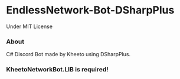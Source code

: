 # EndlessNetwork-Bot-DSharpPlus
Under MIT License

### About
C# Discord Bot made by Kheeto using DSharpPlus. 
### KheetoNetworkBot.LIB is required!
